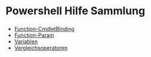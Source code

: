# Powershell Hilfe Sammlung

### 

- [Function-CmdletBinding](https://github.com/dr-woitschek/spielkiste/blob/master/powershell/Hilfe/Function-CmdletBinding.md)
- [Function-Param](https://github.com/dr-woitschek/spielkiste/blob/master/powershell/Hilfe/Function-Param.md)
- [Variablen](https://github.com/dr-woitschek/spielkiste/blob/master/powershell/Hilfe/Variablen.md)
- [Vergleichsoperatoren](https://github.com/dr-woitschek/spielkiste/blob/master/powershell/Hilfe/Vergleichsoperatoren.md)
